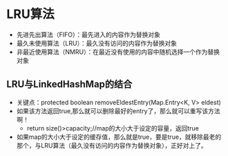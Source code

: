 # LRU算法

* 先进先出算法（FIFO）：最先进入的内容作为替换对象
* 最久未使用算法（LRU）：最久没有访问的内容作为替换对象
* 非最近使用算法（NMRU）：在最近没有使用的内容中随机选择一个作为替换对象

## LRU与LinkedHashMap的结合
* 关键点：protected boolean removeEldestEntry(Map.Entry<K, V> eldest)
* 如果该方法返回true,那么就可以删除最好的entry了，那么就可以重写该方法啊！
  * return size()>capacity;//map的大小大于设定的容量，返回true
* 如果map的大小大于设定的缓存值，那么就是true，要是true，就移除最老的那个，与LRU算法（最久没有访问的内容作为替换对象），正好对上了。

